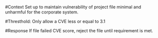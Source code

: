 #Context
    Set up to maintain vulnerability of project file minimal and unharmful for the corporate system.
    
#Thresthold:
    Only allow a CVE less or equal to 3.1

#Response
    If file failed CVE score, reject the file until requirement is met.
